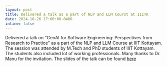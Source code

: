 ```yaml
---
layout: post
title: Delivered a talk as a part of NLP and LLM Courst at IIITK
date: 2024-10-26 17:00:00-0400
inline: false
---
```


Delivered a talk on "GenAI for Software Engineering: Perspectives from Research to Practice" as a part of the NLP and LLM Course at IIIT Kottayam. The session was attended by M.Tech and PhD students of IIIT Kottayam. The students also included lot of working professionals. Many thanks to Dr. Manu for the invitation. The slides of the talk can be found [here](https://karthikvaidhyanathan.com/assets/pdf/GenAI_SE_IIITK.pdf)